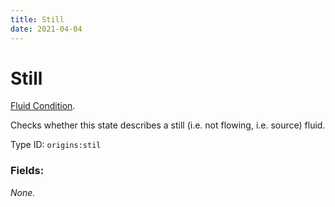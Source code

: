 ```yaml
---
title: Still
date: 2021-04-04
---
```

# Still

[Fluid Condition](../fluid_conditions.md).

Checks whether this state describes a still (i.e. not flowing, i.e. source) fluid.

Type ID: `origins:stil`

### Fields:

_None._
